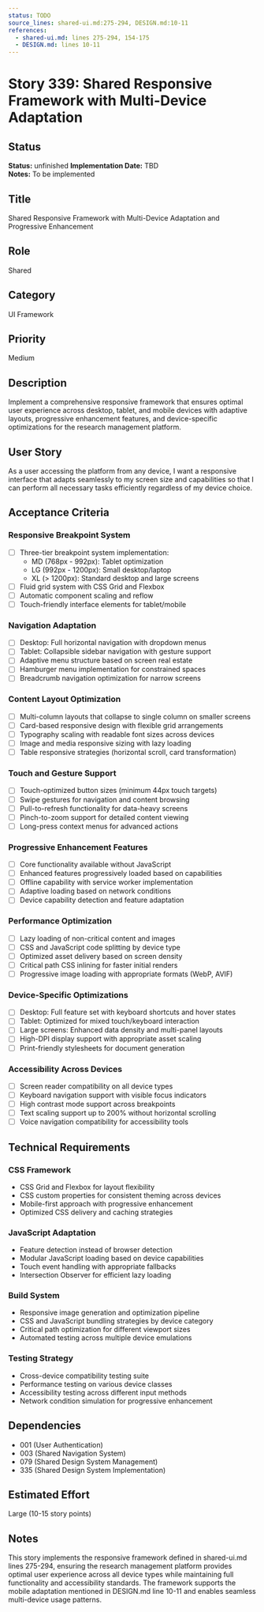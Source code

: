 ```yaml
---
status: TODO
source_lines: shared-ui.md:275-294, DESIGN.md:10-11
references:
  - shared-ui.md: lines 275-294, 154-175
  - DESIGN.md: lines 10-11
---
```

# Story 339: Shared Responsive Framework with Multi-Device Adaptation

## Status
**Status:** unfinished
**Implementation Date:** TBD  
**Notes:** To be implemented

## Title
Shared Responsive Framework with Multi-Device Adaptation and Progressive Enhancement

## Role
Shared

## Category
UI Framework

## Priority
Medium

## Description
Implement a comprehensive responsive framework that ensures optimal user experience across desktop, tablet, and mobile devices with adaptive layouts, progressive enhancement features, and device-specific optimizations for the research management platform.

## User Story
As a user accessing the platform from any device, I want a responsive interface that adapts seamlessly to my screen size and capabilities so that I can perform all necessary tasks efficiently regardless of my device choice.

## Acceptance Criteria

### Responsive Breakpoint System
- [ ] Three-tier breakpoint system implementation:
  - MD (768px - 992px): Tablet optimization
  - LG (992px - 1200px): Small desktop/laptop
  - XL (> 1200px): Standard desktop and large screens
- [ ] Fluid grid system with CSS Grid and Flexbox
- [ ] Automatic component scaling and reflow
- [ ] Touch-friendly interface elements for tablet/mobile

### Navigation Adaptation
- [ ] Desktop: Full horizontal navigation with dropdown menus
- [ ] Tablet: Collapsible sidebar navigation with gesture support
- [ ] Adaptive menu structure based on screen real estate
- [ ] Hamburger menu implementation for constrained spaces
- [ ] Breadcrumb navigation optimization for narrow screens

### Content Layout Optimization
- [ ] Multi-column layouts that collapse to single column on smaller screens
- [ ] Card-based responsive design with flexible grid arrangements
- [ ] Typography scaling with readable font sizes across devices
- [ ] Image and media responsive sizing with lazy loading
- [ ] Table responsive strategies (horizontal scroll, card transformation)

### Touch and Gesture Support
- [ ] Touch-optimized button sizes (minimum 44px touch targets)
- [ ] Swipe gestures for navigation and content browsing
- [ ] Pull-to-refresh functionality for data-heavy screens
- [ ] Pinch-to-zoom support for detailed content viewing
- [ ] Long-press context menus for advanced actions

### Progressive Enhancement Features
- [ ] Core functionality available without JavaScript
- [ ] Enhanced features progressively loaded based on capabilities
- [ ] Offline capability with service worker implementation
- [ ] Adaptive loading based on network conditions
- [ ] Device capability detection and feature adaptation

### Performance Optimization
- [ ] Lazy loading of non-critical content and images
- [ ] CSS and JavaScript code splitting by device type
- [ ] Optimized asset delivery based on screen density
- [ ] Critical path CSS inlining for faster initial renders
- [ ] Progressive image loading with appropriate formats (WebP, AVIF)

### Device-Specific Optimizations
- [ ] Desktop: Full feature set with keyboard shortcuts and hover states
- [ ] Tablet: Optimized for mixed touch/keyboard interaction
- [ ] Large screens: Enhanced data density and multi-panel layouts
- [ ] High-DPI display support with appropriate asset scaling
- [ ] Print-friendly stylesheets for document generation

### Accessibility Across Devices
- [ ] Screen reader compatibility on all device types
- [ ] Keyboard navigation support with visible focus indicators
- [ ] High contrast mode support across breakpoints
- [ ] Text scaling support up to 200% without horizontal scrolling
- [ ] Voice navigation compatibility for accessibility tools

## Technical Requirements

### CSS Framework
- CSS Grid and Flexbox for layout flexibility
- CSS custom properties for consistent theming across devices
- Mobile-first approach with progressive enhancement
- Optimized CSS delivery and caching strategies

### JavaScript Adaptation
- Feature detection instead of browser detection
- Modular JavaScript loading based on device capabilities
- Touch event handling with appropriate fallbacks
- Intersection Observer for efficient lazy loading

### Build System
- Responsive image generation and optimization pipeline
- CSS and JavaScript bundling strategies by device category
- Critical path optimization for different viewport sizes
- Automated testing across multiple device emulations

### Testing Strategy
- Cross-device compatibility testing suite
- Performance testing on various device classes
- Accessibility testing across different input methods
- Network condition simulation for progressive enhancement

## Dependencies
- 001 (User Authentication)
- 003 (Shared Navigation System)
- 079 (Shared Design System Management)
- 335 (Shared Design System Implementation)

## Estimated Effort
Large (10-15 story points)

## Notes
This story implements the responsive framework defined in shared-ui.md lines 275-294, ensuring the research management platform provides optimal user experience across all device types while maintaining full functionality and accessibility standards. The framework supports the mobile adaptation mentioned in DESIGN.md line 10-11 and enables seamless multi-device usage patterns.

